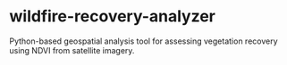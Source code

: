 # wildfire-recovery-analyzer
Python-based geospatial analysis tool for assessing vegetation recovery using NDVI from satellite imagery.
